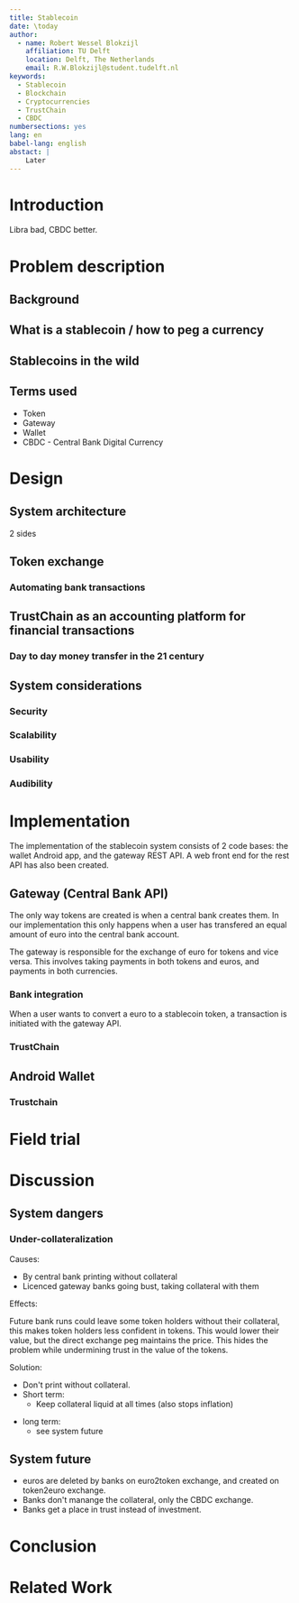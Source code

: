 ```yaml
---
title: Stablecoin
date: \today
author:
  - name: Robert Wessel Blokzijl
    affiliation: TU Delft
    location: Delft, The Netherlands
    email: R.W.Blokzijl@student.tudelft.nl
keywords:
  - Stablecoin
  - Blockchain
  - Cryptocurrencies
  - TrustChain
  - CBDC
numbersections: yes
lang: en
babel-lang: english
abstact: |
    Later
---
```


# Introduction

Libra bad, CBDC better.

# Problem description

## Background

## What is a stablecoin / how to peg a currency

## Stablecoins in the wild

## Terms used

 - Token
 - Gateway
 - Wallet
 - CBDC - Central Bank Digital Currency

# Design

## System architecture

2 sides

## Token exchange

### Automating bank transactions

## TrustChain as an accounting platform for financial transactions

### Day to day money transfer in the 21 century

## System considerations

### Security

### Scalability

### Usability

### Audibility

# Implementation

The implementation of the stablecoin system consists of 2 code bases: the wallet
Android app, and the gateway REST API. A web front end for the rest API has also
been created.

## Gateway (Central Bank API)

The only way tokens are created is when a central bank creates them. In our
implementation this only happens when a user has transfered an equal amount of
euro into the central bank account.

The gateway is responsible for the exchange of euro for tokens and vice versa.
This involves taking payments in both tokens and euros, and payments in both
currencies.

### Bank integration

When a user wants to convert a euro to a stablecoin token, a transaction is
initiated with the gateway API.

### TrustChain

## Android Wallet

### Trustchain

# Field trial

# Discussion

## System dangers

### Under-collateralization

Causes:

- By central bank printing without collateral
- Licenced gateway banks going bust, taking collateral with them

Effects:

Future bank runs could leave some token holders without their collateral, this
makes token holders less confident in tokens. This would lower their value, but
the direct exchange peg maintains the price. This hides the problem while
undermining trust in the value of the tokens.

Solution:

- Don't print without collateral.
- Short term:
    * Keep collateral liquid at all times (also stops inflation)
* long term:
    + see system future

## System future

* euros are deleted by banks on euro2token exchange, and created on
token2euro exchange.
* Banks don't manange the collateral, only the CBDC exchange.
* Banks get a place in trust instead of investment.


# Conclusion

# Related Work

